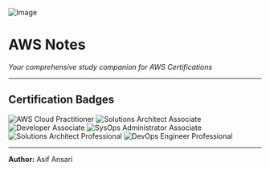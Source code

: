 ![Image](https://github.com/user-attachments/assets/6051dd9b-c21e-480f-b53b-d10631453ab2)

# AWS Notes

*Your comprehensive study companion for AWS Certifications*

---

## Certification Badges

![AWS Cloud Practitioner](./images/Cloud%20Practitioner.png)
![Solutions Architect Associate](./images/Solutions%20Architect%20Associate.png)
![Developer Associate](./images/Developer%20Associate.png)
![SysOps Administrator Associate](./images/SysOps%20Administrator.png)
![Solutions Architect Professional](./images/Solutions%20Architect%20Professional.png)
![DevOps Engineer Professional](./images/DevOps%20Engineer%20Professional.png)

---

**Author:** Asif Ansari
